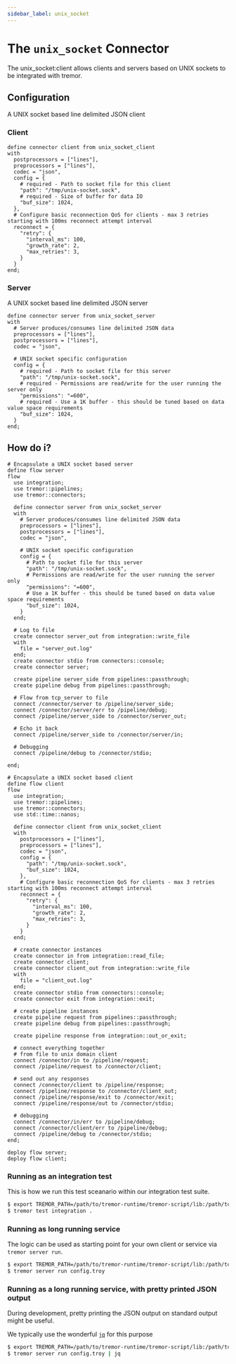 ```yaml
---
sidebar_label: unix_socket
---
```


# The `unix_socket` Connector

The unix_socket:client allows clients and servers based on UNIX sockets to be integrated with tremor.

## Configuration

A UNIX socket based line delimited JSON client

### Client

```tremor title="config.troy"
define connector client from unix_socket_client
with
  postprocessors = ["lines"],
  preprocessors = ["lines"],
  codec = "json",
  config = {
    # required - Path to socket file for this client
    "path": "/tmp/unix-socket.sock",
    # required - Size of buffer for data IO
    "buf_size": 1024,
  },
  # Configure basic reconnection QoS for clients - max 3 retries starting with 100ms reconnect attempt interval
  reconnect = {
    "retry": {
      "interval_ms": 100,
      "growth_rate": 2,
      "max_retries": 3,
    }
  }
end;
```

### Server

A UNIX socket based line delimited JSON server

```tremor title="config.troy"
define connector server from unix_socket_server
with
  # Server produces/consumes line delimited JSON data
  preprocessors = ["lines"],
  postprocessors = ["lines"],
  codec = "json",

  # UNIX socket specific configuration
  config = {
    # required - Path to socket file for this server
    "path": "/tmp/unix-socket.sock",
    # required - Permissions are read/write for the user running the server only
    "permissions": "=600",
    # required - Use a 1K buffer - this should be tuned based on data value space requirements
    "buf_size": 1024,
  }
end;
```

## How do i?

```tremor title="config.troy"
# Encapsulate a UNIX socket based server
define flow server
flow
  use integration;
  use tremor::pipelines;
  use tremor::connectors;

  define connector server from unix_socket_server
  with
    # Server produces/consumes line delimited JSON data
    preprocessors = ["lines"],
    postprocessors = ["lines"],
    codec = "json",

    # UNIX socket specific configuration
    config = {
      # Path to socket file for this server
      "path": "/tmp/unix-socket.sock",
      # Permissions are read/write for the user running the server only
      "permissions": "=600",
      # Use a 1K buffer - this should be tuned based on data value space requirements
      "buf_size": 1024,
    }
  end;

  # Log to file
  create connector server_out from integration::write_file
  with
    file = "server_out.log"
  end;
  create connector stdio from connectors::console;
  create connector server;

  create pipeline server_side from pipelines::passthrough;
  create pipeline debug from pipelines::passthrough;

  # Flow from tcp_server to file
  connect /connector/server to /pipeline/server_side;
  connect /connector/server/err to /pipeline/debug;
  connect /pipeline/server_side to /connector/server_out;

  # Echo it back
  connect /pipeline/server_side to /connector/server/in;

  # Debugging
  connect /pipeline/debug to /connector/stdio;

end;

# Encapsulate a UNIX socket based client
define flow client
flow
  use integration;
  use tremor::pipelines;
  use tremor::connectors;
  use std::time::nanos;

  define connector client from unix_socket_client
  with
    postprocessors = ["lines"],
    preprocessors = ["lines"],
    codec = "json",
    config = {
      "path": "/tmp/unix-socket.sock",
      "buf_size": 1024,
    },
    # Configure basic reconnection QoS for clients - max 3 retries starting with 100ms reconnect attempt interval
    reconnect = {
      "retry": {
        "interval_ms": 100,
        "growth_rate": 2,
        "max_retries": 3,
      }
    }
  end;

  # create connector instances
  create connector in from integration::read_file;
  create connector client;
  create connector client_out from integration::write_file
  with
    file = "client_out.log"
  end;
  create connector stdio from connectors::console;
  create connector exit from integration::exit;

  # create pipeline instances
  create pipeline request from pipelines::passthrough;
  create pipeline debug from pipelines::passthrough;

  create pipeline response from integration::out_or_exit;

  # connect everything together
  # from file to unix domain client
  connect /connector/in to /pipeline/request;
  connect /pipeline/request to /connector/client;

  # send out any responses
  connect /connector/client to /pipeline/response;
  connect /pipeline/response to /connector/client_out;
  connect /pipeline/response/exit to /connector/exit;
  connect /pipeline/response/out to /connector/stdio;

  # debugging
  connect /connector/in/err to /pipeline/debug;
  connect /connector/client/err to /pipeline/debug;
  connect /pipeline/debug to /connector/stdio;
end;

deploy flow server;
deploy flow client;
```

### Running as an integration test

This is how we run this test sceanario within our integration test suite.

```bash
$ export TREMOR_PATH=/path/to/tremor-runtime/tremor-script/lib:/path/to/tremor-runtime/tremor-cli/tests/lib
$ tremor test integration .
```

### Running as long running service

The logic can be used as starting point for your own client or service via `tremor server run`.

```bash
$ export TREMOR_PATH=/path/to/tremor-runtime/tremor-script/lib:/path/to/tremor-runtime/tremor-cli/tests/lib
$ tremor server run config.troy
```

### Running as a long running service, with pretty printed JSON output

During development, pretty printing the JSON output on standard output might be useful.

We typically use the wonderful [`jq`](https://stedolan.github.io/jq/) for this purpose

```bash
$ export TREMOR_PATH=/path/to/tremor-runtime/tremor-script/lib:/path/to/tremor-runtime/tremor-cli/tests/lib
$ tremor server run config.troy | jq
